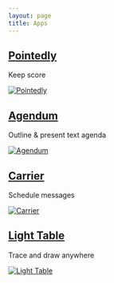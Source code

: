 ```yaml
---
layout: page
title: Apps
---
```


## [Pointedly](/pointedly/)
Keep score

<a href="/pointedly/"><img class="app" src="https://media.bsn.design/data/pointedly/icon.png" alt="Pointedly"/></a>

## [Agendum](/agendum/)
Outline & present text agenda

<a href="/agendum/"><img class="app" src="https://media.bsn.design/data/agendum/icon.png" alt="Agendum"/></a>

## [Carrier](/carrier/)
Schedule messages

<a href="/carrier/"><img class="app" src="https://media.bsn.design/data/carrier/icon.png" alt="Carrier"/></a>

## [Light Table](/light-table/)
Trace and draw anywhere

<a href="/light-table/"><img class="app" src="https://media.bsn.design/data/light-table/icon.png" alt="Light Table"/></a>
